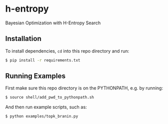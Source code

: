 # h-entropy
Bayesian Optimization with H-Entropy Search


## Installation

To install dependencies, `cd` into this repo directory and run:
```bash
$ pip install -r requirements.txt
```


## Running Examples

First make sure this repo directory is on the PYTHONPATH, e.g. by running:
```bash
$ source shell/add_pwd_to_pythonpath.sh
```

And then run example scripts, such as:
```bash
$ python examples/topk_branin.py
```
